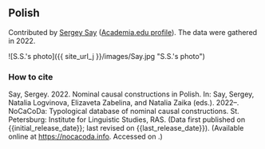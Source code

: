 ## Polish

Contributed by [Sergey Say](https://iling.spb.ru/people/say.html.ru) ([Academia.edu profile](https://iling-spb.academia.edu/SergeySay)). The data were gathered in 2022.

![S.S.'s photo]({{ site_url_j }}/images/Say.jpg "S.S.'s photo")


### How to cite

Say, Sergey. 2022. Nominal causal constructions in Polish. In: Say, Sergey, Natalia Logvinova,
Elizaveta Zabelina, and Natalia Zaika (eds.). 2022–. NoCaCoDa: Typological database of nominal causal constructions.
St. Petersburg: Institute for Linguistic Studies, RAS. (Data first published on {{initial_release_date}};
last revised on {{last_release_date}}). (Available online at https://nocacoda.info. Accessed on <span class="today-span"></span>.)

